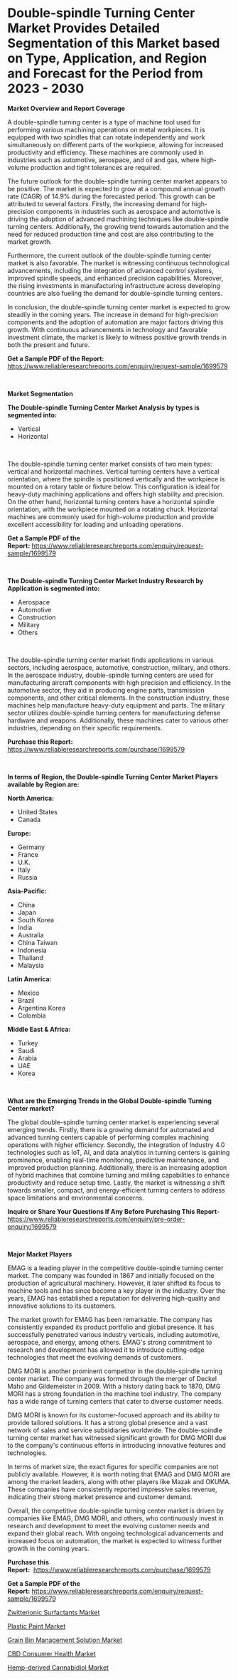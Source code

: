 <p><h1>Double-spindle Turning Center Market Provides Detailed Segmentation of this Market based on Type, Application, and Region and Forecast for the Period from 2023 - 2030</h1></p><p><strong>Market Overview and Report Coverage</strong></p>
<p><p>A double-spindle turning center is a type of machine tool used for performing various machining operations on metal workpieces. It is equipped with two spindles that can rotate independently and work simultaneously on different parts of the workpiece, allowing for increased productivity and efficiency. These machines are commonly used in industries such as automotive, aerospace, and oil and gas, where high-volume production and tight tolerances are required.</p><p>The future outlook for the double-spindle turning center market appears to be positive. The market is expected to grow at a compound annual growth rate (CAGR) of 14.9% during the forecasted period. This growth can be attributed to several factors. Firstly, the increasing demand for high-precision components in industries such as aerospace and automotive is driving the adoption of advanced machining techniques like double-spindle turning centers. Additionally, the growing trend towards automation and the need for reduced production time and cost are also contributing to the market growth.</p><p>Furthermore, the current outlook of the double-spindle turning center market is also favorable. The market is witnessing continuous technological advancements, including the integration of advanced control systems, improved spindle speeds, and enhanced precision capabilities. Moreover, the rising investments in manufacturing infrastructure across developing countries are also fueling the demand for double-spindle turning centers.</p><p>In conclusion, the double-spindle turning center market is expected to grow steadily in the coming years. The increase in demand for high-precision components and the adoption of automation are major factors driving this growth. With continuous advancements in technology and favorable investment climate, the market is likely to witness positive growth trends in both the present and future.</p></p>
<p><strong>Get a Sample PDF of the Report:</strong> <a href="https://www.reliableresearchreports.com/enquiry/request-sample/1699579">https://www.reliableresearchreports.com/enquiry/request-sample/1699579</a></p>
<p>&nbsp;</p>
<p><strong>Market Segmentation</strong></p>
<p><strong>The Double-spindle Turning Center Market Analysis by types is segmented into:</strong></p>
<p><ul><li>Vertical</li><li>Horizontal</li></ul></p>
<p>&nbsp;</p>
<p><p>The double-spindle turning center market consists of two main types: vertical and horizontal machines. Vertical turning centers have a vertical orientation, where the spindle is positioned vertically and the workpiece is mounted on a rotary table or fixture below. This configuration is ideal for heavy-duty machining applications and offers high stability and precision. On the other hand, horizontal turning centers have a horizontal spindle orientation, with the workpiece mounted on a rotating chuck. Horizontal machines are commonly used for high-volume production and provide excellent accessibility for loading and unloading operations.</p></p>
<p><strong>Get a Sample PDF of the Report:</strong>&nbsp;<a href="https://www.reliableresearchreports.com/enquiry/request-sample/1699579">https://www.reliableresearchreports.com/enquiry/request-sample/1699579</a></p>
<p>&nbsp;</p>
<p><strong>The Double-spindle Turning Center Market Industry Research by Application is segmented into:</strong></p>
<p><ul><li>Aerospace</li><li>Automotive</li><li>Construction</li><li>Military</li><li>Others</li></ul></p>
<p>&nbsp;</p>
<p><p>The double-spindle turning center market finds applications in various sectors, including aerospace, automotive, construction, military, and others. In the aerospace industry, double-spindle turning centers are used for manufacturing aircraft components with high precision and efficiency. In the automotive sector, they aid in producing engine parts, transmission components, and other critical elements. In the construction industry, these machines help manufacture heavy-duty equipment and parts. The military sector utilizes double-spindle turning centers for manufacturing defense hardware and weapons. Additionally, these machines cater to various other industries, depending on their specific requirements.</p></p>
<p><strong>Purchase this Report:</strong>&nbsp; <a href="https://www.reliableresearchreports.com/purchase/1699579">https://www.reliableresearchreports.com/purchase/1699579</a></p>
<p>&nbsp;</p>
<p><strong>In terms of Region, the Double-spindle Turning Center Market Players available by Region are:</strong></p>
<p>
    <p> <strong> North America: </strong>
        <ul>
            <li>United States</li>
            <li>Canada</li>
        </ul>
        </p> 
    <p> <strong> Europe: </strong>
        <ul>
            <li>Germany</li>
            <li>France</li>
            <li>U.K.</li>
            <li>Italy</li>
            <li>Russia</li>
        </ul>
        </p> 
    <p> <strong> Asia-Pacific: </strong>
        <ul>
            <li>China</li>
            <li>Japan</li>
            <li>South Korea</li>
            <li>India</li>
            <li>Australia</li>
            <li>China Taiwan</li>
            <li>Indonesia</li>
            <li>Thailand</li>
            <li>Malaysia</li>
        </ul>
        </p> 
    <p> <strong> Latin America: </strong>
        <ul>
            <li>Mexico</li>
            <li>Brazil</li>
            <li>Argentina Korea</li>
            <li>Colombia</li>
        </ul>
        </p> 
    <p> <strong> Middle East & Africa: </strong>
        <ul>
            <li>Turkey</li>
            <li>Saudi</li>
            <li>Arabia</li>
            <li>UAE</li>
            <li>Korea</li>
        </ul>
    </p>
    </p>
<p>&nbsp;</p>
<p><strong>What are the Emerging Trends in the Global Double-spindle Turning Center market?</strong></p>
<p><p>The global double-spindle turning center market is experiencing several emerging trends. Firstly, there is a growing demand for automated and advanced turning centers capable of performing complex machining operations with higher efficiency. Secondly, the integration of Industry 4.0 technologies such as IoT, AI, and data analytics in turning centers is gaining prominence, enabling real-time monitoring, predictive maintenance, and improved production planning. Additionally, there is an increasing adoption of hybrid machines that combine turning and milling capabilities to enhance productivity and reduce setup time. Lastly, the market is witnessing a shift towards smaller, compact, and energy-efficient turning centers to address space limitations and environmental concerns.</p></p>
<p><strong>Inquire or Share Your Questions If Any Before Purchasing This Report</strong>- <a href="https://www.reliableresearchreports.com/enquiry/pre-order-enquiry/1699579">https://www.reliableresearchreports.com/enquiry/pre-order-enquiry/1699579</a></p>
<p>&nbsp;</p>
<p><strong>Major Market Players</strong></p>
<p><p>EMAG is a leading player in the competitive double-spindle turning center market. The company was founded in 1867 and initially focused on the production of agricultural machinery. However, it later shifted its focus to machine tools and has since become a key player in the industry. Over the years, EMAG has established a reputation for delivering high-quality and innovative solutions to its customers.</p><p>The market growth for EMAG has been remarkable. The company has consistently expanded its product portfolio and global presence. It has successfully penetrated various industry verticals, including automotive, aerospace, and energy, among others. EMAG's strong commitment to research and development has allowed it to introduce cutting-edge technologies that meet the evolving demands of customers.</p><p>DMG MORI is another prominent competitor in the double-spindle turning center market. The company was formed through the merger of Deckel Maho and Gildemeister in 2009. With a history dating back to 1870, DMG MORI has a strong foundation in the machine tool industry. The company has a wide range of turning centers that cater to diverse customer needs.</p><p>DMG MORI is known for its customer-focused approach and its ability to provide tailored solutions. It has a strong global presence and a vast network of sales and service subsidiaries worldwide. The double-spindle turning center market has witnessed significant growth for DMG MORI due to the company's continuous efforts in introducing innovative features and technologies.</p><p>In terms of market size, the exact figures for specific companies are not publicly available. However, it is worth noting that EMAG and DMG MORI are among the market leaders, along with other players like Mazak and OKUMA. These companies have consistently reported impressive sales revenue, indicating their strong market presence and customer demand.</p><p>Overall, the competitive double-spindle turning center market is driven by companies like EMAG, DMG MORI, and others, who continuously invest in research and development to meet the evolving customer needs and expand their global reach. With ongoing technological advancements and increased focus on automation, the market is expected to witness further growth in the coming years.</p></p>
<p><strong>Purchase this Report:</strong>&nbsp;&nbsp;<a href="https://www.reliableresearchreports.com/purchase/1699579">https://www.reliableresearchreports.com/purchase/1699579</a></p>
<p></p>
<p><strong>Get a Sample PDF of the Report:</strong>&nbsp;<a href="https://www.reliableresearchreports.com/enquiry/request-sample/1699579">https://www.reliableresearchreports.com/enquiry/request-sample/1699579</a></p>
<p><p><a href="https://www.linkedin.com/pulse/zwitterionic-surfactants-market-size-share-global-analysis-zruae/">Zwitterionic Surfactants Market</a></p><p><a href="https://www.linkedin.com/pulse/plastic-paint-market-size-share-amp-trends-analysis-report-o2vkc/">Plastic Paint Market</a></p><p><a href="https://medium.com/@shiv151299/analyzing-grain-bin-management-solution-market-global-industry-perspective-and-forecast-2023-to-dc31d9d3a45d">Grain Bin Management Solution Market</a></p><p><a href="https://github.com/grishafomin4852/Market-Research-Report-List-1/blob/main/cbd-consumer-health-market.md">CBD Consumer Health Market</a></p><p><a href="https://github.com/ruslanpoljakovrd177/Market-Research-Report-List-1/blob/main/hemp-derived-cannabidiol-market.md">Hemp-derived Cannabidiol Market</a></p></p>